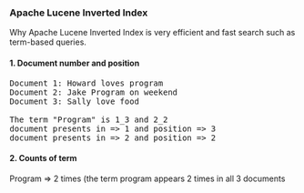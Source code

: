 ### Apache Lucene Inverted Index
Why Apache Lucene Inverted Index is very efficient and fast search such as term-based queries.  

#### 1. Document number and position
<pre>
Document 1: Howard loves program  
Document 2: Jake Program on weekend  
Document 3: Sally love food 

The term "Program" is 1_3 and 2_2  
document presents in => 1 and position => 3   
document presents in => 2 and position => 2  
</pre>

#### 2. Counts of term
Program => 2 times (the term program appears 2 times in all 3 documents
